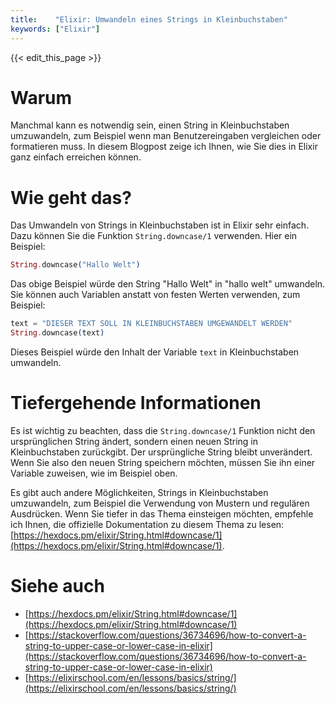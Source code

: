 ```yaml
---
title:    "Elixir: Umwandeln eines Strings in Kleinbuchstaben"
keywords: ["Elixir"]
---
```


{{< edit_this_page >}}

# Warum
Manchmal kann es notwendig sein, einen String in Kleinbuchstaben umzuwandeln, zum Beispiel wenn man Benutzereingaben vergleichen oder formatieren muss. In diesem Blogpost zeige ich Ihnen, wie Sie dies in Elixir ganz einfach erreichen können.

# Wie geht das?
Das Umwandeln von Strings in Kleinbuchstaben ist in Elixir sehr einfach. Dazu können Sie die Funktion `String.downcase/1` verwenden. Hier ein Beispiel:

```elixir
String.downcase("Hallo Welt")
```
Das obige Beispiel würde den String "Hallo Welt" in "hallo welt" umwandeln. Sie können auch Variablen anstatt von festen Werten verwenden, zum Beispiel:

```elixir
text = "DIESER TEXT SOLL IN KLEINBUCHSTABEN UMGEWANDELT WERDEN"
String.downcase(text)
```
Dieses Beispiel würde den Inhalt der Variable `text` in Kleinbuchstaben umwandeln.

# Tiefergehende Informationen
Es ist wichtig zu beachten, dass die `String.downcase/1` Funktion nicht den ursprünglichen String ändert, sondern einen neuen String in Kleinbuchstaben zurückgibt. Der ursprüngliche String bleibt unverändert. Wenn Sie also den neuen String speichern möchten, müssen Sie ihn einer Variable zuweisen, wie im Beispiel oben.

Es gibt auch andere Möglichkeiten, Strings in Kleinbuchstaben umzuwandeln, zum Beispiel die Verwendung von Mustern und regulären Ausdrücken. Wenn Sie tiefer in das Thema einsteigen möchten, empfehle ich Ihnen, die offizielle Dokumentation zu diesem Thema zu lesen: [https://hexdocs.pm/elixir/String.html#downcase/1](https://hexdocs.pm/elixir/String.html#downcase/1).

# Siehe auch
- [https://hexdocs.pm/elixir/String.html#downcase/1](https://hexdocs.pm/elixir/String.html#downcase/1)
- [https://stackoverflow.com/questions/36734696/how-to-convert-a-string-to-upper-case-or-lower-case-in-elixir](https://stackoverflow.com/questions/36734696/how-to-convert-a-string-to-upper-case-or-lower-case-in-elixir)
- [https://elixirschool.com/en/lessons/basics/string/](https://elixirschool.com/en/lessons/basics/string/)
